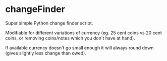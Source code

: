 # changeFinder
Super simple Python change finder script. 

Modifiable for different variations of currency (eg. 25 cent coins vs 20 cent coins, or removing coins/notes which you don't have at hand).

If available currency doesn't go small enough it will always round down (gives slightly less change than owed).
